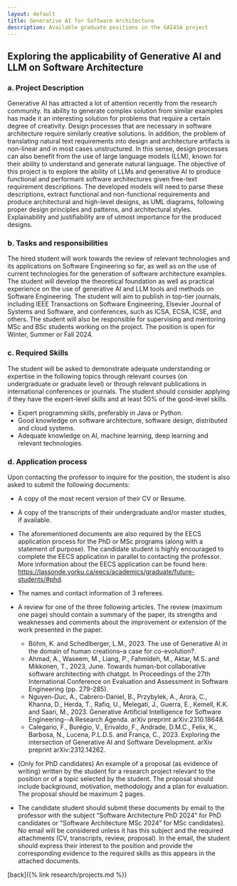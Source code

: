 ```yaml
---
layout: default
title: Generative AI for Software Architecture
description: Available graduate positions in the GAI4SA project
---
```



## Exploring the applicability of Generative AI and LLM on Software Architecture

### a.	Project Description

   Generative AI has attracted a lot of attention recently from the research community. Its ability to generate complex solution from similar examples has made it an interesting solution for problems that require a certain degree of creativity. Design processes that are necessary in software architecture require similarly creative solutions. In addition, the problem of translating natural text requirements into design and architecture artifacts is non-linear and in most cases unstructured. In this sense, design processes can also benefit from the use of large language models (LLM), known for their ability to understand and generate natural language. The objective of this project is to explore the ability of LLMs and generative AI to produce functional and performant software architectures given free-text requirement descriptions. The developed models will need to parse these descriptions, extract functional and non-functional requirements and produce architectural and high-level designs, as UML diagrams, following proper design principles and patterns, and architectural styles. Explainability and justifiability are of utmost importance for the produced designs.

### b.	Tasks and responsibilities

   The hired student will work towards the review of relevant technologies and its applications on Software Engineering so far, as well as on the use of current technologies for the generation of software architecture examples. The student will develop the theoretical foundation as well as practical experience on the use of generative AI and LLM tools and methods on Software Engineering. The student will aim to publish in top-tier journals, including IEEE Transactions on Software Engineering, Elsevier Journal of Systems and Software, and conferences, such as ICSA, ECSA, ICSE, and others. The student will also be responsible for supervising and mentoring MSc and BSc students working on the project. The position is open for Winter, Summer or Fall 2024.

### c.	Required Skills

  The student will be asked to demonstrate adequate understanding or expertise in the following topics through relevant courses (on undergraduate or graduate level) or through relevant publications in international conferences or journals. The student should consider applying if they have the expert-level skills and at least 50% of the good-level skills.

   * Expert programming skills, preferably in Java or Python.
   * Good knowledge on software architecture, software design, distributed and cloud systems.
   * Adequate knowledge on AI, machine learning, deep learning and relevant technologies.

### d.	Application process

Upon contacting the professor to inquire for the position, the student is also asked to submit the following documents:

   * A copy of the most recent version of their CV or Resume.
   * A copy of the transcripts of their undergraduate and/or master studies, if available.
   * The aforementioned documents are also required by the EECS application process for the PhD or MSc programs (along with a statement of purpose). The candidate student is highly encouraged to complete the EECS application in parallel to contacting the professor. More information about the EECS application can be found here: <https://lassonde.yorku.ca/eecs/academics/graduate/future-students/#phd>.
   * The names and contact information of 3 referees.
   * A review for one of the three following articles. The review (maximum one page) should contain a summary of the paper, its strengths and weaknesses and comments about the improvement or extension of the work presented in the paper.

     + Böhm, K. and Schedlberger, L.M., 2023. The use of Generative AI in the domain of human creations–a case for co-evolution?.
     + Ahmad, A., Waseem, M., Liang, P., Fahmideh, M., Aktar, M.S. and Mikkonen, T., 2023, June. Towards human-bot collaborative software architecting with chatgpt. In Proceedings of the 27th International Conference on Evaluation and Assessment in Software Engineering (pp. 279-285).
     + Nguyen-Duc, A., Cabrero-Daniel, B., Przybylek, A., Arora, C., Khanna, D., Herda, T., Rafiq, U., Melegati, J., Guerra, E., Kemell, K.K. and Saari, M., 2023. Generative Artificial Intelligence for Software Engineering--A Research Agenda. arXiv preprint arXiv:2310.18648.
     + Calegario, F., Burégio, V., Erivaldo, F., Andrade, D.M.C., Felix, K., Barbosa, N., Lucena, P.L.D.S. and França, C., 2023. Exploring the intersection of Generative AI and Software Development. arXiv preprint arXiv:2312.14262.

   * (Only for PhD candidates) An example of a proposal (as evidence of writing) written by the student for a research project relevant to the position or of a topic selected by the student. The proposal should include background, motivation, methodology and a plan for evaluation. The proposal should be maximum 2 pages.
   * The candidate student should submit these documents by email to the professor with the subject “Software Architecture PhD 2024” for PhD candidates or “Software Architecture MSc 2024” for MSc candidates). No email will be considered unless it has this subject and the required attachments (CV, transcripts, review, proposal). In the email, the student should express their interest to the position and provide the corresponding evidence to the required skills as this appears in the attached documents.


[back]({% link research/projects.md %})

